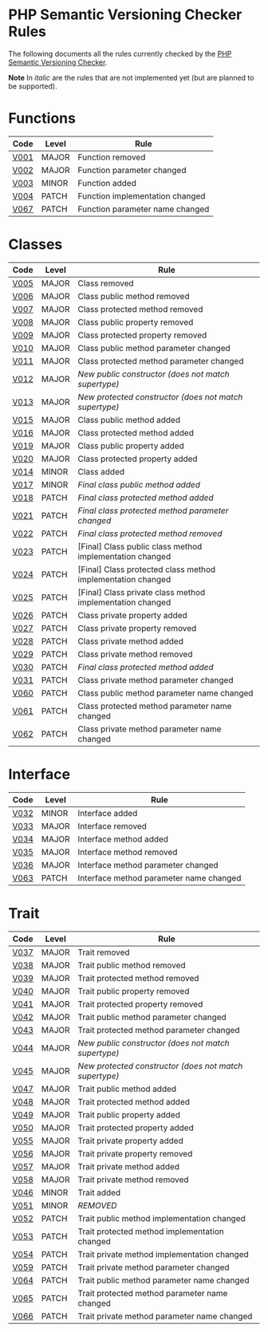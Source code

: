 # PHP Semantic Versioning Checker Rules

The following documents all the rules currently checked by the [PHP Semantic Versioning Checker](https://github.com/tomzx/php-semver-checker).

**Note** In *italic* are the rules that are not implemented yet (but are planned to be supported).

# Functions

Code | Level | Rule
-----|-------|-------
[V001](Ruleset/V001.md) | MAJOR | Function removed
[V002](Ruleset/V002.md) | MAJOR | Function parameter changed
[V003](Ruleset/V003.md) | MINOR | Function added
[V004](Ruleset/V004.md) | PATCH | Function implementation changed
[V067](Ruleset/V067.md) | PATCH | Function parameter name changed

# Classes

Code | Level | Rule
-----|-------|-------
[V005](Ruleset/V005.md) | MAJOR | Class removed
[V006](Ruleset/V006.md) | MAJOR | Class public method removed
[V007](Ruleset/V007.md) | MAJOR | Class protected method removed
[V008](Ruleset/V008.md) | MAJOR | Class public property removed
[V009](Ruleset/V009.md) | MAJOR | Class protected property removed
[V010](Ruleset/V010.md) | MAJOR | Class public method parameter changed
[V011](Ruleset/V011.md) | MAJOR | Class protected method parameter changed
[V012](Ruleset/V012.md) | MAJOR | *New public constructor (does not match supertype)*
[V013](Ruleset/V013.md) | MAJOR | *New protected constructor (does not match supertype)*
[V015](Ruleset/V015.md) | MAJOR | Class public method added
[V016](Ruleset/V016.md) | MAJOR | Class protected method added
[V019](Ruleset/V019.md) | MAJOR | Class public property added
[V020](Ruleset/V020.md) | MAJOR | Class protected property added
[V014](Ruleset/V014.md) | MINOR | Class added
[V017](Ruleset/V017.md) | MINOR | *Final class public method added*
[V018](Ruleset/V018.md) | PATCH | *Final class protected method added*
[V021](Ruleset/V021.md) | PATCH | *Final class protected method parameter changed*
[V022](Ruleset/V022.md) | PATCH | *Final class protected method removed*
[V023](Ruleset/V023.md) | PATCH | [Final] Class public class method implementation changed
[V024](Ruleset/V024.md) | PATCH | [Final] Class protected class method implementation changed
[V025](Ruleset/V025.md) | PATCH | [Final] Class private class method implementation changed
[V026](Ruleset/V026.md) | PATCH | Class private property added
[V027](Ruleset/V027.md) | PATCH | Class private property removed
[V028](Ruleset/V028.md) | PATCH | Class private method added
[V029](Ruleset/V029.md) | PATCH | Class private method removed
[V030](Ruleset/V030.md) | PATCH | *Final class protected method added*
[V031](Ruleset/V031.md) | PATCH | Class private method parameter changed
[V060](Ruleset/V060.md) | PATCH | Class public method parameter name changed
[V061](Ruleset/V061.md) | PATCH | Class protected method parameter name changed
[V062](Ruleset/V062.md) | PATCH | Class private method parameter name changed

# Interface

Code | Level | Rule
-----|-------|-------
[V032](Ruleset/V032.md) | MINOR | Interface added
[V033](Ruleset/V033.md) | MAJOR | Interface removed
[V034](Ruleset/V034.md) | MAJOR | Interface method added
[V035](Ruleset/V035.md) | MAJOR | Interface method removed
[V036](Ruleset/V036.md) | MAJOR | Interface method parameter changed
[V063](Ruleset/V063.md) | PATCH | Interface method parameter name changed

# Trait

Code | Level | Rule
-----|-------|-------
[V037](Ruleset/V037.md) | MAJOR | Trait removed
[V038](Ruleset/V038.md) | MAJOR | Trait public method removed
[V039](Ruleset/V039.md) | MAJOR | Trait protected method removed
[V040](Ruleset/V040.md) | MAJOR | Trait public property removed
[V041](Ruleset/V041.md) | MAJOR | Trait protected property removed
[V042](Ruleset/V042.md) | MAJOR | Trait public method parameter changed
[V043](Ruleset/V043.md) | MAJOR | Trait protected method parameter changed
[V044](Ruleset/V044.md) | MAJOR | *New public constructor (does not match supertype)*
[V045](Ruleset/V045.md) | MAJOR | *New protected constructor (does not match supertype)*
[V047](Ruleset/V047.md) | MAJOR | Trait public method added
[V048](Ruleset/V048.md) | MAJOR | Trait protected method added
[V049](Ruleset/V049.md) | MAJOR | Trait public property added
[V050](Ruleset/V050.md) | MAJOR | Trait protected property added
[V055](Ruleset/V055.md) | MAJOR | Trait private property added
[V056](Ruleset/V056.md) | MAJOR | Trait private property removed
[V057](Ruleset/V057.md) | MAJOR | Trait private method added
[V058](Ruleset/V058.md) | MAJOR | Trait private method removed
[V046](Ruleset/V046.md) | MINOR | Trait added
[V051](Ruleset/V051.md) | MINOR | *REMOVED*
[V052](Ruleset/V052.md) | PATCH | Trait public method implementation changed
[V053](Ruleset/V053.md) | PATCH | Trait protected method implementation changed
[V054](Ruleset/V054.md) | PATCH | Trait private method implementation changed
[V059](Ruleset/V059.md) | PATCH | Trait private method parameter changed
[V064](Ruleset/V064.md) | PATCH | Trait public method parameter name changed
[V065](Ruleset/V065.md) | PATCH | Trait protected method parameter name changed
[V066](Ruleset/V066.md) | PATCH | Trait private method parameter name changed
